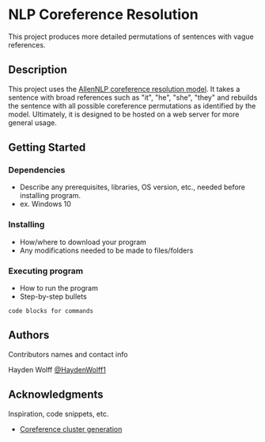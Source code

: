 # NLP Coreference Resolution
This project produces more detailed permutations of sentences with vague references. 

## Description

This project uses the [AllenNLP coreference resolution model](https://demo.allennlp.org/coreference-resolution). It takes a sentence with
broad references such as "it", "he", "she", "they" and rebuilds the sentence
with all possible coreference permutations as identified by the model. 
Ultimately, it is designed to be hosted on a web server for more general usage. 

## Getting Started

### Dependencies

* Describe any prerequisites, libraries, OS version, etc., needed before installing program.
* ex. Windows 10

### Installing

* How/where to download your program
* Any modifications needed to be made to files/folders

### Executing program

* How to run the program
* Step-by-step bullets
```
code blocks for commands
```

## Authors

Contributors names and contact info

Hayden Wolff 
[@HaydenWolff1](https://twitter.com/HaydenWolff1)

## Acknowledgments

Inspiration, code snippets, etc.
* [Coreference cluster generation](https://github.com/ananyagup/AllenNLP-Coreference-Resolution-in-Python-Readable-clusters/blob/master/allennlp_coref.py)